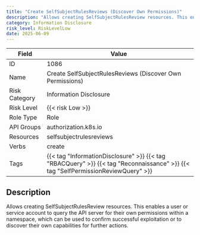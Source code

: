 ```yaml
---
title: "Create SelfSubjectRulesReviews (Discover Own Permissions)"
description: "Allows creating SelfSubjectRulesReview resources. This enables a user or service account to query the API server for their own permissions within a namespace, which can be used to confirm successful exploitation or to discover their own capabilities for further actions."
category: Information Disclosure
risk_level: RiskLevelLow
date: 2025-06-09
---
```


| Field         | Value                                                                                                                            |
| ------------- | -------------------------------------------------------------------------------------------------------------------------------- |
| ID            | 1086                                                                                                                             |
| Name          | Create SelfSubjectRulesReviews (Discover Own Permissions)                                                                        |
| Risk Category | Information Disclosure                                                                                                           |
| Risk Level    | {{< risk Low >}}                                                                                                                 |
| Role Type     | Role                                                                                                                             |
| API Groups    | authorization.k8s.io                                                                                                             |
| Resources     | selfsubjectrulesreviews                                                                                                          |
| Verbs         | create                                                                                                                           |
| Tags          | {{< tag "InformationDisclosure" >}} {{< tag "RBACQuery" >}} {{< tag "Reconnaissance" >}} {{< tag "SelfPermissionReviewQuery" >}} |

## Description

Allows creating SelfSubjectRulesReview resources. This enables a user or service account to query the API server for their own permissions within a namespace, which can be used to confirm successful exploitation or to discover their own capabilities for further actions.
